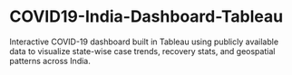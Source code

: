 # COVID19-India-Dashboard-Tableau
Interactive COVID-19 dashboard built in Tableau using publicly available data to visualize state-wise case trends, recovery stats, and geospatial patterns across India.
